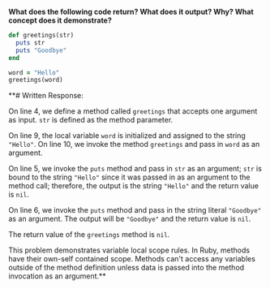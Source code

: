 **What does the following code return? What does it output? Why? What concept does it demonstrate?**

```ruby
def greetings(str)
  puts str
  puts "Goodbye"
end

word = "Hello"
greetings(word)
```

**# Written Response:

On line 4, we define a method called `greetings` that accepts one argument as input. `str` is  defined as the method parameter.

On line 9, the local variable `word` is initialized and assigned to the string `"Hello"`. On line 10, we invoke the method `greetings` and pass in `word` as an argument.

On line 5, we invoke the `puts` method and pass in `str` as an argument; `str` is bound to the string `"Hello"` since it was passed in as an argument to the method call; therefore, the output is the string `"Hello"` and the return value is `nil`.

On line 6, we invoke the `puts` method and pass in the string literal `"Goodbye"` as an argument. The output will be `"Goodbye"` and the return value is `nil`.

The return value of the `greetings` method is `nil`.

This problem demonstrates variable local scope rules. In Ruby, methods have their own-self contained scope. Methods can't access any variables outside of the method definition unless data is passed into the method invocation as an argument.**





